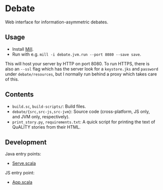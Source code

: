 # Debate
Web interface for information-asymmetric debates.

## Usage

* Install [Mill](https://com-lihaoyi.github.io/mill/mill/Intro_to_Mill.html).
* Run with e.g. `mill -i debate.jvm.run --port 8080 --save save`.

This will host your server by HTTP on port 8080.
To run HTTPS, there is also an `--ssl` flag which has the server look for a `keystore.jks` and
`password` under `debate/resources`, but I normally run behind a proxy which takes care of this.

## Contents

* `build.sc`, `build-scripts/`: Build files.
* `debate/{src,src-js,src-jvm}`: Source code (cross-platform, JS only, and JVM only, respectively).
* `print_story.py`, `requirements.txt`: A quick script for printing the text of QuALITY stories from
  their HTML.

## Development

Java entry points:
* [Serve.scala](debate/src-jvm/Serve.scala)

JS entry point:
* [App.scala](debate/src-js/App.scala)
